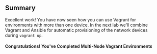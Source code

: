 ## Summary

Excellent work!  You have now seen how you can use Vagrant for environments with more than one device. In the next lab we'll combine Vagrant and Ansible for automatic provisioning of the network devices during `vagrant up`.

#### Congratulations! You've Completed Multi-Node Vagrant Environments
